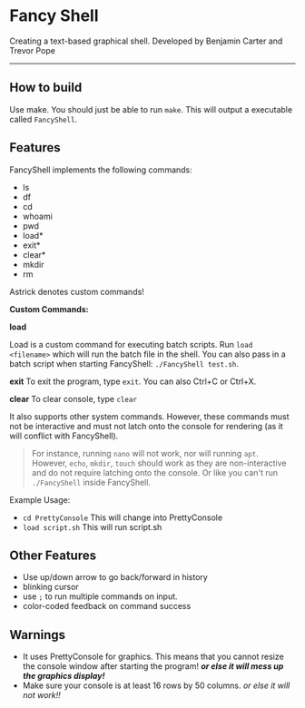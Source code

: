# Fancy Shell

Creating a text-based graphical shell. 
Developed by Benjamin Carter and Trevor Pope

--- 

## How to build

Use make. You should just be able to run `make`.
This will output a executable called `FancyShell`.

## Features
FancyShell implements the following commands:
- ls
- df
- cd
- whoami
- pwd
- load*
- exit*
- clear*
- mkdir
- rm

Astrick denotes custom commands!

**Custom Commands:**

**load**

Load is a custom command for executing batch scripts. Run `load <filename>` which will run the batch file in the shell. You can also pass in a batch script when starting FancyShell: `./FancyShell test.sh`.

**exit**
To exit the program, type `exit`. You can also Ctrl+C or Ctrl+X.

**clear**
To clear console, type `clear`

It also supports other system commands. However, these commands must not be interactive and must not latch onto the console for rendering (as it will conflict with FancyShell).

> For instance, running `nano` will not work, nor will running `apt`. However, `echo`, `mkdir`, `touch` should work as they are non-interactive and do not require latching onto the console. Or like you can't run `./FancyShell` inside FancyShell.

Example Usage:
- `cd PrettyConsole` This will change into PrettyConsole
- `load script.sh` This will run script.sh


## Other Features
- Use up/down arrow to go back/forward in history
- blinking cursor
- use `;` to run multiple commands on input.
- color-coded feedback on command success

## Warnings
- It uses PrettyConsole for graphics. This means that you cannot resize the console window after starting the program! ***or else it will mess up the graphics display!***
- Make sure your console is at least 16 rows by 50 columns. *or else it will not work!!*